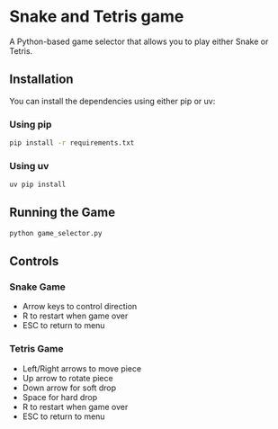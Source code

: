 # Snake and Tetris game

A Python-based game selector that allows you to play either Snake or Tetris.

## Installation

You can install the dependencies using either pip or uv:

### Using pip
```bash
pip install -r requirements.txt
```

### Using uv
```bash
uv pip install
```

## Running the Game

```bash
python game_selector.py
```

## Controls

### Snake Game
- Arrow keys to control direction
- R to restart when game over
- ESC to return to menu

### Tetris Game
- Left/Right arrows to move piece
- Up arrow to rotate piece
- Down arrow for soft drop
- Space for hard drop
- R to restart when game over
- ESC to return to menu 